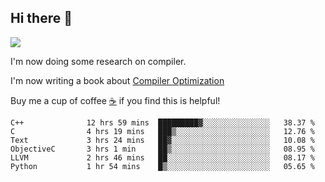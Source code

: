 


<!--
**liusy58/liusy58** is a ✨ _special_ ✨ repository because its `README.md` (this file) appears on your GitHub profile.

Here are some ideas to get you started:

- 🔭 I’m currently working on ...
- 🌱 I’m currently learning ...
- 👯 I’m looking to collaborate on ...
- 🤔 I’m looking for help with ...
- 💬 Ask me about ...
- 📫 How to reach me: ...
- 😄 Pronouns: ...
- ⚡ Fun fact: ...
-->
<!--
![](https://komarev.com/ghpvc/?username=liusy58&color=brightgreen&label=PROFILE+VIEWS)




- 🔭 I’m currently working on my .
- 📫 How to reach me:plz contact me by [email](liusy58@,ail2.sysu.edu.cn) or WeChat(LIUSIYU_58)
- 🏫 I'm an undergraduate in Sun-Yat-sen University majoring in the computer science. Expected to graduate in Spring 2021.
- 👯 I'm now interested in System such as OS, Compiler and Database. 
- 🤔 I’m looking for help with Database System.
-->

## Hi there 👋
![](https://komarev.com/ghpvc/?username=liusy58&color=brightgreen&label=PROFILE+VIEWS)



I'm now doing some research on compiler.

I'm now writing a book about [Compiler Optimization](https://github.com/liusy58/CompilerNotes) 

Buy me a cup of coffee [☕️](https://user-images.githubusercontent.com/45984215/202376581-4837a283-4812-4063-82bc-cc9c3101d3a5.jpg) if you find this is helpful!


 <!--START_SECTION:waka-->

```text
C++              12 hrs 59 mins  █████████▓░░░░░░░░░░░░░░░   38.37 %
C                4 hrs 19 mins   ███▒░░░░░░░░░░░░░░░░░░░░░   12.76 %
Text             3 hrs 24 mins   ██▓░░░░░░░░░░░░░░░░░░░░░░   10.08 %
ObjectiveC       3 hrs 1 min     ██▒░░░░░░░░░░░░░░░░░░░░░░   08.95 %
LLVM             2 hrs 46 mins   ██░░░░░░░░░░░░░░░░░░░░░░░   08.17 %
Python           1 hr 54 mins    █▒░░░░░░░░░░░░░░░░░░░░░░░   05.65 %
```

<!--END_SECTION:waka-->
